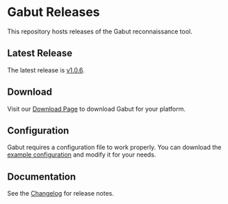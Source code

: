 # Gabut Releases

This repository hosts releases of the Gabut reconnaissance tool.

## Latest Release

The latest release is [v1.0.6](https://github.com/leakdump/gabut-release/releases/tag/v1.0.6).

## Download

Visit our [Download Page](https://leakdump.github.io/gabut-release/) to download Gabut for your platform.

## Configuration

Gabut requires a configuration file to work properly. You can download the [example configuration](https://github.com/leakdump/gabut-release/releases/download/latest/config.yaml.example) and modify it for your needs.

## Documentation

See the [Changelog](https://leakdump.github.io/gabut-release/changelog) for release notes.
